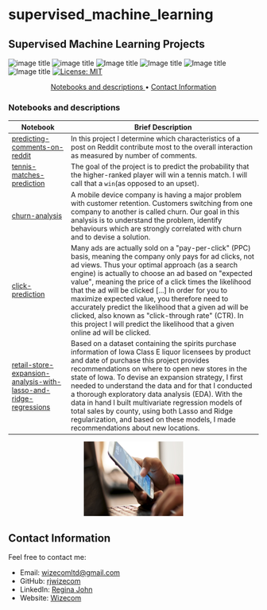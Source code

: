 # supervised_machine_learning
## Supervised Machine Learning Projects

![image title](https://img.shields.io/badge/python-v3.6-green.svg) ![image title](https://img.shields.io/badge/ntlk-v3.2.5-yellow.svg) ![Image title](https://img.shields.io/badge/sklearn-0.19.1-orange.svg) ![Image title](https://img.shields.io/badge/BeautifulSoup-4.6.0-blue.svg) ![Image title](https://img.shields.io/badge/pandas-0.22.0-red.svg) ![Image title](https://img.shields.io/badge/matplotlib-v2.1.2-orange.svg) [![License: MIT](https://img.shields.io/badge/License-MIT-yellow.svg)](https://opensource.org/licenses/MIT)
<br>


<p align="center">
  <a href="#nb"> Notebooks and descriptions </a>  •
  <a href="#ci"> Contact Information </a> 
</p>

<a id = 'nb'></a>
### Notebooks and descriptions
| Notebook | Brief Description |
|--------------------------------------------------------------------------------------------------------------|-------------------------------------------------------------------------------------------------------------------------------------------------------------------|
|[predicting-comments-on-reddit](http://nbviewer.jupyter.org/github/marcotav/deep-learning/blob/master/painters-identification/notebooks/capstone-models-final-model-building.ipynb) | In this project I determine which characteristics of a post on Reddit contribute most to the overall interaction as measured by number of comments.|
|[tennis-matches-prediction](http://nbviewer.jupyter.org/github/marcotav/deep-learning/blob/master/bitcoin/notebooks/deep-learning-LSTM-bitcoins.ipynb) | The goal of the project is to predict the probability that the higher-ranked player will win a tennis match. I will call that a `win`(as opposed to an upset).|
|[churn-analysis](http://nbviewer.jupyter.org/github/marcotav/deep-learning/blob/master/keras-tf-tutorial/notebooks/neural-nets-digits-mnist.ipynb) | A mobile device company is having a major problem with customer retention. Customers switching from one company to another is called churn. Our goal in this analysis is to understand the problem, identify behaviours which are strongly correlated with churn and to devise a solution.|
|[click-prediction](https://github.com/rjwizecom/supervised_machine_learning/blob/main/click_prediction/notebooks/click_predictive_model.ipynb) | Many ads are actually sold on a "pay-per-click" (PPC) basis, meaning the company only pays for ad clicks, not ad views. Thus your optimal approach (as a search engine) is actually to choose an ad based on "expected value", meaning the price of a click times the likelihood that the ad will be clicked [...] In order for you to maximize expected value, you therefore need to accurately predict the likelihood that a given ad will be clicked, also known as "click-through rate" (CTR). In this project I will predict the likelihood that a given online ad will be clicked.|
| [retail-store-expansion-analysis-with-lasso-and-ridge-regressions](https://github.com/rjwizecom/supervised_machine_learning/blob/main/retail_strategy/notebooks/retail_recommendations.ipynb) | Based on a dataset containing the spirits purchase information of Iowa Class E liquor licensees by product and date of purchase this project provides recommendations on where to open new stores in the state of Iowa. To devise an expansion strategy, I first needed to understand the data and for that I conducted a thorough exploratory data analysis (EDA). With the data in hand I built multivariate regression models of total sales by county, using both Lasso and Ridge regularization, and based on these models, I made recommendations about new locations.|


<p align="center">
<img src="https://github.com/rjwizecom/supervised_machine_learning/blob/main/retail_strategy/images/cellphone.jpg" width="200" height="150"/> 
</p>

<a id = 'ci'></a>
## Contact Information

Feel free to contact me:

* Email: [wizecomltd@gmail.com](mailto:wizecomltd@gmail.com)
* GitHub: [rjwizecom](https://github.com/rjwizecom)
* LinkedIn: [Regina John](https://www.linkedin.com/in/regina-john-573951245)
* Website: [Wizecom](http://www.wizecom.co.uk) 
